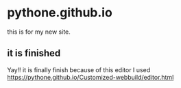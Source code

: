 # pythone.github.io
this is for my new site.
## it is finished
Yay!! it is finally finish because of this editor I used
https://pythone.github.io/Customized-webbuild/editor.html
